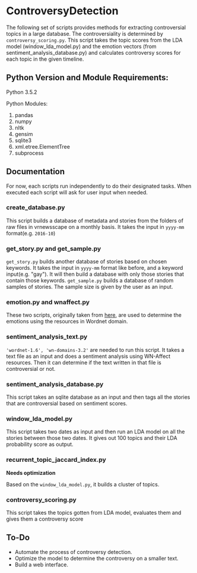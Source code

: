 # ControversyDetection

The following set of scripts provides methods for extracting controversial topics in a large database. The controversiality is determined by `controversy_scoring.py`. This script takes the topic scores from the LDA model (window_lda_model.py) and the emotion vectors (from sentiment_analysis_database.py) and calculates controversy scores for each topic in the given timeline.

## Python Version and Module Requirements:

Python 3.5.2

Python Modules:
1. pandas
2. numpy
3. nltk
4. gensim
5. sqlite3
6. xml.etree.ElementTree
7. subprocess

## Documentation

For now, each scripts run independently to do their designated tasks. When executed each script will ask for user input when needed.

### create_database.py
This script builds a database of metadata and stories from the folders of raw files in vrnewsscape on a monthly basis. It takes the input in `yyyy-mm` format(e.g. `2016-10`)

### get_story.py and get_sample.py
`get_story.py` builds another database of stories based on chosen keywords. It takes the input in `yyyy-mm` format like before, and a keyword input(e.g. "gay"). It will then build a database with only those stories that contain those keywords.
`get_sample.py` builds a database of random samples of stories. The sample size is given by the user as an input.

### emotion.py and wnaffect.py
These two scripts, originally taken from [here](https://github.com/clemtoy/WNAffect), are used to determine the emotions using the resources in Wordnet domain.

### sentiment_analysis_text.py
`'wordnet-1.6', 'wn-domains-3.2'` are needed to run this script. It takes a text file as an input and does a sentiment analysis using WN-Affect resources. Then it can determine if the text written in that file is controversial or not.

### sentiment_analysis_database.py
This script takes an sqlite database as an input and then tags all the stories that are controversial based on sentiment scores.

### window_lda_model.py

This script takes two dates as input and then run an LDA model on all the stories between those two dates. It gives out 100 topics and their LDA probability score as output.

### recurrent_topic_jaccard_index.py

**Needs optimization**

Based on the `window_lda_model.py`, it builds a cluster of topics.

### controversy_scoring.py

This script takes the topics gotten from LDA model, evaluates them and gives them a controversy score

## To-Do
- Automate the process of controversy detection. 
- Optimize the model to determine the controversy on a smaller text. 
- Build a web interface.
